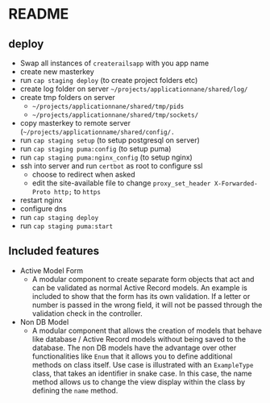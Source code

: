 # README

## deploy
* Swap all instances of `createrailsapp` with you app name
* create new masterkey
* run `cap staging deploy` (to create project folders etc)
* create log folder on server `~/projects/applicationnane/shared/log/`
* create tmp folders on server
  * `~/projects/applicationnane/shared/tmp/pids`
  * `~/projects/applicationnane/shared/tmp/sockets/`
* copy masterkey to remote server (`~/projects/applicationname/shared/config/.`
* run `cap staging setup` (to setup postgresql on server)
* run `cap staging puma:config` (to setup puma)
* run `cap staging puma:nginx_config` (to setup nginx)
* ssh into server and run `certbot` as root to configure ssl
  * choose to redirect when asked
  * edit the site-available file to change `proxy_set_header X-Forwarded-Proto http;` to `https`
* restart nginx
* configure dns
* run `cap staging deploy`
* run `cap staging puma:start`

## Included features

* Active Model Form
  * A modular component to create separate form objects that act and can be validated as normal Active Record models. 
  An example is included to show that the form has its own validation. If a letter or number is passed in the wrong field,
  it will not be passed through the validation check in the controller.
* Non DB Model
  * A modular component that allows the creation of models that behave like database / Active Record models without being saved to the database.  The non DB models have the advantage over other functionalities like `Enum` that it allows you to define additional methods on class itself. Use case is illustrated with an `ExampleType` class, that takes an identifier in snake case. In this case, the name method allows us to change the view display within the class by defining the `name` method.